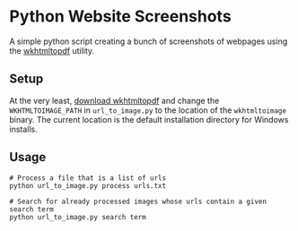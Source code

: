 # Python Website Screenshots

A simple python script creating a bunch of screenshots of webpages using the [wkhtmltopdf](http://wkhtmltopdf.org/) utility.

## Setup

At the very least, [download wkhtmltopdf](http://wkhtmltopdf.org/) and change the `WKHTMLTOIMAGE_PATH` in `url_to_image.py` to the location of the `wkhtmltoimage` binary.  The current location is the default installation directory for Windows installs.

## Usage

    # Process a file that is a list of urls
    python url_to_image.py process urls.txt
    
    # Search for already processed images whose urls contain a given search term
    python url_to_image.py search term
